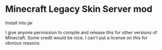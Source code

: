 # Minecraft Legacy Skin Server mod

Install into jar

I give anyone permission to compile and release this for other versions of Minecraft. Some credit would be nice. I can't put a license on this for obvious reasons.
